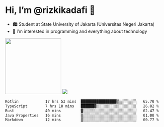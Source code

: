 # Hi, I’m @rizkikadafi 👋
- 🏙 Student at State University of Jakarta (Universitas Negeri Jakarta)
- 👀 I’m interested in programming and everything about technology
<img height="180em" src="https://github-readme-stats.vercel.app/api?username=rizkikadafi&show_icons=true&hide_border=true&&count_private=true&include_all_commits=true" />
<img src="https://github-readme-stats.vercel.app/api/top-langs/?username=rizkikadafi&show_icons=true&hide_border=true&&count_private=true&include_all_commits=true" />

<!--START_SECTION:waka-->

```txt
Kotlin            17 hrs 53 mins  ████████████████▒░░░░░░░░   65.70 %
TypeScript        7 hrs 18 mins   ██████▓░░░░░░░░░░░░░░░░░░   26.82 %
Rust              40 mins         ▓░░░░░░░░░░░░░░░░░░░░░░░░   02.47 %
Java Properties   16 mins         ▒░░░░░░░░░░░░░░░░░░░░░░░░   01.00 %
Markdown          12 mins         ▒░░░░░░░░░░░░░░░░░░░░░░░░   00.77 %
```

<!--END_SECTION:waka-->

<!---
rizkikadafi/rizkikadafi is a ✨ special ✨ repository because its `README.md` (this file) appears on your GitHub profile.
You can click the Preview link to take a look at your changes.
--->
